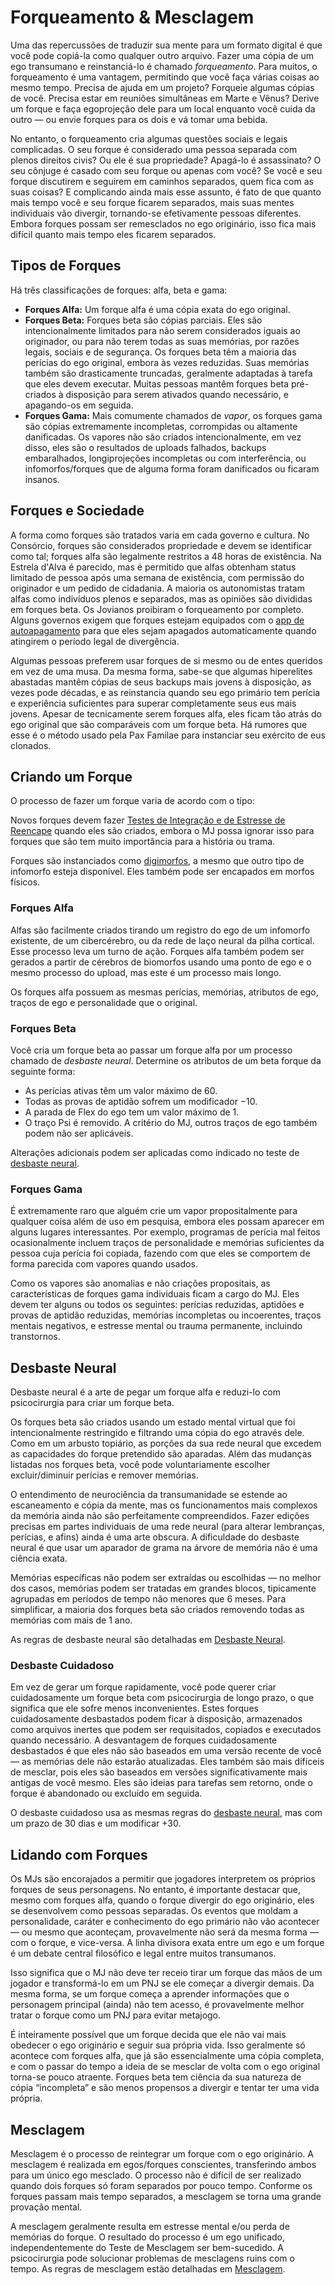 # Forqueamento & Mesclagem

Uma das repercussões de traduzir sua mente para um formato digital é que você pode copiá-la como qualquer outro arquivo. Fazer uma cópia de um ego transumano e reinstanciá-lo é chamado _forqueamento_. Para muitos, o forqueamento é uma vantagem, permitindo que você faça várias coisas ao mesmo tempo. Precisa de ajuda em um projeto? Forqueie algumas cópias de você. Precisa estar em reuniões simultâneas em Marte e Vênus? Derive um forque e faça egoprojeção dele para um local enquanto você cuida da outro — ou envie forques para os dois e vá tomar uma bebida.

No entanto, o forqueamento cria algumas questões sociais e legais complicadas. O seu forque é considerado uma pessoa separada com plenos direitos civis? Ou ele é sua propriedade? Apagá-lo é assassinato? O seu cônjuge é casado com seu forque ou apenas com você? Se você e seu forque discutirem e seguirem em caminhos separados, quem fica com as suas coisas? E complicando ainda mais esse assunto, é fato de que quanto mais tempo você e seu forque ficarem separados, mais suas mentes individuais vão divergir, tornando-se efetivamente pessoas diferentes. Embora forques possam ser remesclados no ego originário, isso fica mais difícil quanto mais tempo eles ficarem separados.

## Tipos de Forques

Há três classificações de forques: alfa, beta e gama:

- **Forques Alfa:** Um forque alfa é uma cópia exata do ego original.
- **Forques Beta:** Forques beta são cópias parciais. Eles são intencionalmente limitados para não serem considerados iguais ao originador, ou para não terem todas as suas memórias, por razões legais, sociais e de segurança. Os forques beta têm a maioria das perícias do ego original, embora às vezes reduzidas. Suas memórias também são drasticamente truncadas, geralmente adaptadas à tarefa que eles devem executar. Muitas pessoas mantêm forques beta pré-criados à disposição para serem ativados quando necessário, e apagando-os em seguida.
- **Forques Gama:** Mais comumente chamados de _vapor_, os forques gama são cópias extremamente incompletas, corrompidas ou altamente danificadas. Os vapores não são criados intencionalmente, em vez disso, eles são o resultados de uploads falhados, backups embaralhados, longiprojeções incompletas ou com interferência, ou infomorfos/forques que de alguma forma foram danificados ou ficaram insanos.

## Forques e Sociedade

A forma como forques são tratados varia em cada governo e cultura. No Consórcio, forques são considerados propriedade e devem se identificar como tal; forques alfa são legalmente restritos a 48 horas de existência. Na Estrela d'Alva é parecido, mas é permitido que alfas obtenham status limitado de pessoa após uma semana de existência, com permissão do originador e um pedido de cidadania. A maioria os autonomistas tratam alfas como indivíduos plenos e separados, mas as opiniões são divididas em forques beta. Os Jovianos proibiram o forqueamento por completo. Alguns governos exigem que forques estejam equipados com o [app de autoapagamento](../16/12-meshware.md) para que eles sejam apagados automaticamente quando atingirem o período legal de divergência.

Algumas pessoas preferem usar forques de si mesmo ou de entes queridos em vez de uma musa. Da mesma forma, sabe-se que algumas hiperelites abastadas mantêm cópias de seus backups mais jovens à disposição, as vezes pode décadas, e as reinstancia quando seu ego primário tem perícia e experiência suficientes para superar completamente seus eus mais jovens. Apesar de tecnicamente serem forques alfa, eles ficam tão atrás do ego original que são comparáveis com um forque beta. Há rumores que esse é o método usado pela Pax Familae para instanciar seu exército de eus clonados.

## Criando um Forque

O processo de fazer um forque varia de acordo com o tipo:

Novos forques devem fazer [Testes de Integração e de Estresse de Reencape](02-resleeving.md#resleeving-tests) quando eles são criados, embora o MJ possa ignorar isso para forques que são tem muito importância para a história ou trama.

Forques são instanciados como [digimorfos](../04/26-infomorphs.md#digimorph), a mesmo que outro tipo de infomorfo esteja disponível. Eles também pode ser encapados em morfos físicos.

### Forques Alfa

Alfas são facilmente criados tirando um registro do ego de um infomorfo existente, de um cibercérebro, ou da rede de laço neural da pilha cortical. Esse processo leva um turno de ação. Forques alfa também podem ser gerados a partir de cérebros de biomorfos usando uma ponto de ego e o mesmo processo do upload, mas este é um processo mais longo.

Os forques alfa possuem as mesmas perícias, memórias, atributos de ego, traços de ego e personalidade que o original.

### Forques Beta

Você cria um forque beta ao passar um forque alfa por um processo chamado de _desbaste neural_. Determine os atributos de um beta forque da seguinte forma:

- As perícias ativas têm um valor máximo de 60.
- Todas as provas de aptidão sofrem um modificador −10.
- A parada de Flex do ego tem um valor máximo de 1.
- O traço Psi é removido. A critério do MJ, outros traços de ego também podem não ser aplicáveis.

Alterações adicionais podem ser aplicadas como indicado no teste de [desbaste neural](06-psychosurgery-procedures.md#neural-pruning).

### Forques Gama

É extremamente raro que alguém crie um vapor propositalmente para qualquer coisa além de uso em pesquisa, embora eles possam aparecer em alguns lugares interessantes. Por exemplo, programas de perícia mal feitos ocasionalmente incluem traços de personalidade e memórias suficientes da pessoa cuja perícia foi copiada, fazendo com que eles se comportem de forma parecida com vapores quando usados.

Como os vapores são anomalias e não criações propositais, as características de forques gama individuais ficam a cargo do MJ. Eles devem ter alguns ou todos os seguintes: perícias reduzidas, aptidões e provas de aptidão reduzidas, memórias incompletas ou incoerentes, traços mentais negativos, e estresse mental ou trauma permanente, incluindo transtornos.

## Desbaste Neural

Desbaste neural é a arte de pegar um forque alfa e reduzi-lo com psicocirurgia para criar um forque beta.

Os forques beta são criados usando um estado mental virtual que foi intencionalmente restringido e filtrando uma cópia do ego através dele. Como em um arbusto topiário, as porções da sua rede neural que excedem as capacidades do forque pretendido são aparadas. Além das mudanças listadas nos forques beta, você pode voluntariamente escolher excluir/diminuir perícias e remover memórias.

O entendimento de neurociência da transumanidade se estende ao escaneamento e cópia da mente, mas os funcionamentos mais complexos da memória ainda não são perfeitamente compreendidos. Fazer edições precisas em partes individuais de uma rede neural (para alterar lembranças, perícias, e afins) ainda é uma arte obscura. A dificuldade do desbaste neural é que usar um aparador de grama na árvore de memória não é uma ciência exata.

Memórias específicas não podem ser extraídas ou escolhidas — no melhor dos casos, memórias podem ser tratadas em grandes blocos, tipicamente agrupadas em períodos de tempo não menores que 6 meses. Para simplificar, a maioria dos forques beta são criados removendo todas as memórias com mais de 1 ano.

As regras de desbaste neural são detalhadas em [Desbaste Neural](06-psychosurgery-procedures.md#neural-pruning).

### Desbaste Cuidadoso

Em vez de gerar um forque rapidamente, você pode querer criar cuidadosamente um forque beta com psicocirurgia de longo prazo, o que significa que ele sofre menos inconvenientes. Estes forques cuidadosamente desbastados podem ficar à disposição, armazenados como arquivos inertes que podem ser requisitados, copiados e executados quando necessário. A desvantagem de forques cuidadosamente desbastados é que eles não são baseados em uma versão recente de você — as memórias dele não estarão atualizadas. Eles também são mais difíceis de mesclar, pois eles são baseados em versões significativamente mais antigas de você mesmo. Eles são ideias para tarefas sem retorno, onde o forque é abandonado ou excluído em seguida.

O desbaste cuidadoso usa as mesmas regras do [desbaste neural](06-psychosurgery-procedures.md#neural-pruning), mas com um prazo de 30 dias e um modificar +30.

## Lidando com Forques

Os MJs são encorajados a permitir que jogadores interpretem os próprios forques de seus personagens. No entanto, é importante destacar que, mesmo com forques alfa, quando o forque divergir do ego originário, eles se desenvolvem como pessoas separadas. Os eventos que moldam a personalidade, caráter e conhecimento do ego primário não vão acontecer — ou mesmo que aconteçam, provavelmente não será da mesma forma — com o forque, e vice-versa. A linha divisora exata entre um ego e um forque é um debate central filosófico e legal entre muitos transumanos.

Isso significa que o MJ não deve ter receio tirar um forque das mãos de um jogador e transformá-lo em um PNJ se ele começar a divergir demais. Da mesma forma, se um forque começa a aprender informações que o personagem principal (ainda) não tem acesso, é provavelmente melhor tratar o forque como um PNJ para evitar metajogo.

É inteiramente possível que um forque decida que ele não vai mais obedecer o ego originário e seguir sua própria vida. Isso geralmente só acontece com forques alfa, que já são essencialmente uma cópia completa, e com o passar do tempo a ideia de se mesclar de volta com o ego original torna-se pouco atraente. Forques beta tem ciência da sua natureza de cópia “incompleta” e são menos propensos a divergir e tentar ter uma vida própria.

## Mesclagem

Mesclagem é o processo de reintegrar um forque com o ego originário. A mesclagem é realizada em egos/forques conscientes, transferindo ambos para um único ego mesclado. O processo não é difícil de ser realizado quando dois forques só foram separados por pouco tempo. Conforme os forques passam mais tempo separados, a mesclagem se torna uma grande provação mental.

A mesclagem geralmente resulta em estresse mental e/ou perda de memórias do forque. O resultado do processo é um ego unificado, independentemente do Teste de Mesclagem ser bem-sucedido. A psicocirurgia pode solucionar problemas de mesclagens ruins com o tempo. As regras de mesclagem estão detalhadas em [Mesclagem](06-psychosurgery-procedures.md#merging).
